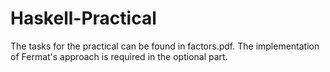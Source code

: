 # Haskell-Practical

The tasks for the practical can be found in factors.pdf. The implementation of Fermat's approach is required in the optional part.
